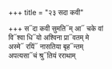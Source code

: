 +++
title = "२३ सदा कवी"

+++
स᳓दा कवी सुमति᳓म् आ᳓ चके वां  
वि᳓श्वा धि᳓यो अश्विना प्रा᳓वतम् मे  
अस्मे᳓ रयिं᳓ नासतिया बृह᳓न्तम्  
अपत्यसा᳓चं श्रु᳓तियं रराथाम्